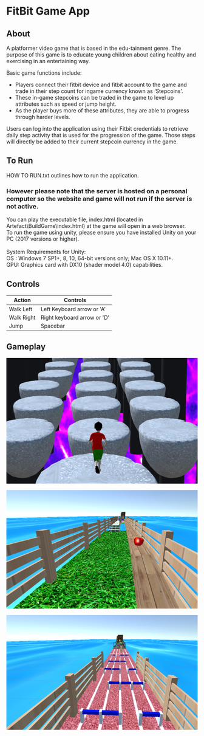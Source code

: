 # FitBit Game App #

## About ##
A platformer video game that is based in the edu-tainment genre. The purpose of this game is to educate young children about eating healthy and exercising in an entertaining way. 

Basic game functions include:
* Players connect their fitbit device and fitbit account to the game and trade in their step count for ingame currency known as ‘Stepcoins’. 
* These in-game stepcoins can be traded in the game to level up attributes such as speed or jump height. 
* As the player buys more of these attributes, they are able to progress through harder levels.

Users can log into the application using their Fitbit credentials to retrieve daily step activity that
is used for the progression of the game. Those steps will directly be added to their current stepcoin currency in the game.

## To Run ##
HOW TO RUN.txt outlines how to run the application. 

### However please note that the server is hosted on a personal computer so the website and game will not run if the server is not active. ###

You can play the executable file, index.html (located in Artefact\BuildGame\index.html) at the game will open in a web browser.\
To run the game using unity, please ensure you have installed Unity on your PC (2017
versions or higher).\
\
System Requirements for Unity:\
OS : Windows 7 SP1+, 8, 10, 64-bit versions only; Mac OS X 10.11+.\
GPU: Graphics card with DX10 (shader model 4.0) capabilities.

## Controls ##

Action  	  	| Controls
--------------- | -------------
Walk Left 	  	| Left Keyboard arrow or 'A'
Walk Right	  	| Right keyboard arrow or 'D'
Jump		  	| Spacebar

## Gameplay ##

![Alt text](Images/Cap4.PNG?raw=true "Gameplay")

![Alt text](Images/Cap5.PNG?raw=true "Gameplay")

![Alt text](Images/Cap6.PNG?raw=true "Gameplay")
